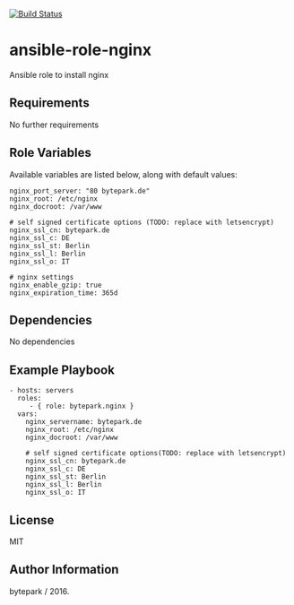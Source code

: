 [![Build Status](https://travis-ci.org/bytepark/ansible-role-nginx.svg?branch=master)](https://travis-ci.org/bytepark/ansible-role-nginx)

ansible-role-nginx
=========

Ansible role to install nginx

Requirements
------------

No further requirements

Role Variables
--------------

Available variables are listed below, along with default values:
	
	nginx_port_server: "80 bytepark.de"
	nginx_root: /etc/nginx
	nginx_docroot: /var/www

	# self signed certificate options (TODO: replace with letsencrypt)
	nginx_ssl_cn: bytepark.de
	nginx_ssl_c: DE
	nginx_ssl_st: Berlin
	nginx_ssl_l: Berlin
	nginx_ssl_o: IT

	# nginx settings
	nginx_enable_gzip: true
	nginx_expiration_time: 365d


Dependencies
------------

No dependencies

Example Playbook
----------------

    - hosts: servers
      roles:
         - { role: bytepark.nginx }
      vars:
        nginx_servername: bytepark.de
		nginx_root: /etc/nginx
		nginx_docroot: /var/www

		# self signed certificate options(TODO: replace with letsencrypt)
		nginx_ssl_cn: bytepark.de
		nginx_ssl_c: DE
		nginx_ssl_st: Berlin
		nginx_ssl_l: Berlin
		nginx_ssl_o: IT

License
-------

MIT

Author Information
------------------

bytepark / 2016.